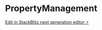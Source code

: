 # PropertyManagement

[Edit in StackBlitz next generation editor ⚡️](https://stackblitz.com/~/github.com/biliz/PropertyManagement)